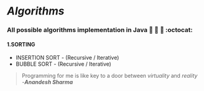 # *Algorithms*
### All possible algorithms implementation in Java :tada: :rocket: :metal: :octocat:

#### 1.SORTING
* INSERTION SORT - (Recursive / Iterative)
* BUBBLE SORT - (Recursive / Iterative)

>Programming for me is like key to a door between *virtuality* and *reality* <br> 
*-**Anandesh Sharma***
